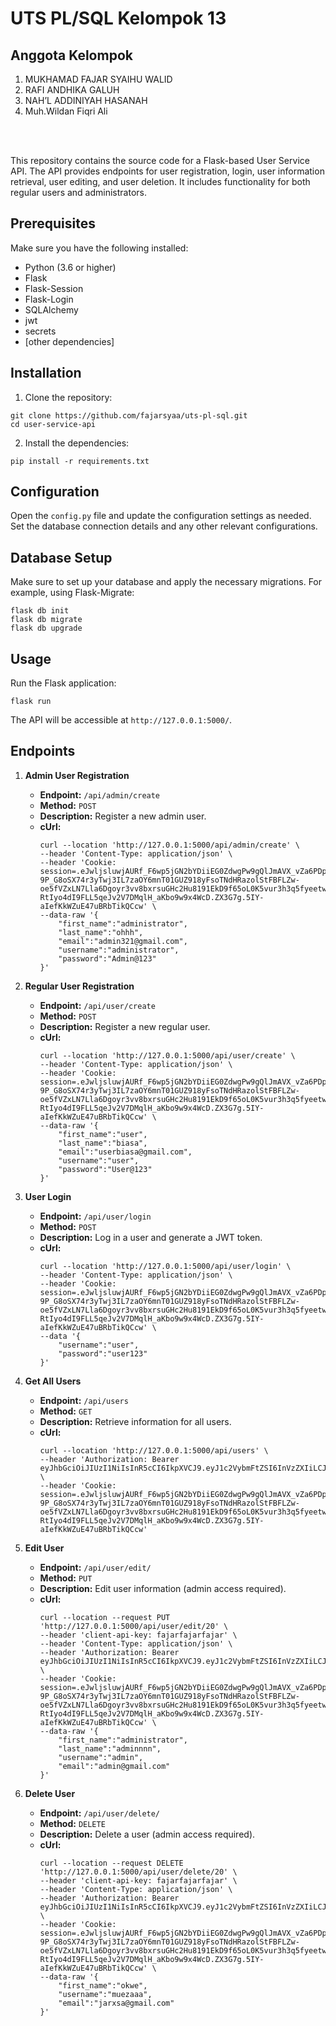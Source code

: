 <!DOCTYPE html>
<html lang="en">
<head>
    <meta charset="UTF-8">
    <meta name="viewport" content="width=device-width, initial-scale=1.0">
</head>
<body>

<h1>UTS PL/SQL Kelompok 13</h1>
<h2>Anggota Kelompok</h2>
<ol>
    <li>MUKHAMAD FAJAR SYAIHU WALID</li>
    <li>RAFI ANDHIKA GALUH</li>
    <li>NAH’L ADDINIYAH HASANAH</li>
    <li>Muh.Wildan Fiqri Ali</li>
</ol>
<br/><br/>

<p>This repository contains the source code for a Flask-based User Service API. The API provides endpoints for user registration, login, user information retrieval, user editing, and user deletion. It includes functionality for both regular users and administrators.</p>

<h2>Prerequisites</h2>

<p>Make sure you have the following installed:</p>

<ul>
    <li>Python (3.6 or higher)</li>
    <li>Flask</li>
    <li>Flask-Session</li>
    <li>Flask-Login</li>
    <li>SQLAlchemy</li>
    <li>jwt</li>
    <li>secrets</li>
    <li>[other dependencies]</li>
</ul>

<h2>Installation</h2>

<ol>
    <li>Clone the repository:</li>
</ol>

<pre><code>git clone https://github.com/fajarsyaa/uts-pl-sql.git
cd user-service-api
</code></pre>

<ol start="2">
    <li>Install the dependencies:</li>
</ol>

<pre><code>pip install -r requirements.txt
</code></pre>

<h2>Configuration</h2>

<p>Open the <code>config.py</code> file and update the configuration settings as needed. Set the database connection details and any other relevant configurations.</p>

<h2>Database Setup</h2>

<p>Make sure to set up your database and apply the necessary migrations. For example, using Flask-Migrate:</p>

<pre><code>flask db init
flask db migrate
flask db upgrade
</code></pre>

<h2>Usage</h2>

<p>Run the Flask application:</p>

<pre><code>flask run
</code></pre>

<p>The API will be accessible at <code>http://127.0.0.1:5000/</code>.</p>

<h2>Endpoints</h2>

<ol>
    <li><strong>Admin User Registration</strong></li>
    <ul>
        <li><strong>Endpoint:</strong> <code>/api/admin/create</code></li>
        <li><strong>Method:</strong> <code>POST</code></li>
        <li><strong>Description:</strong> Register a new admin user.</li>
        <li><strong>cUrl:</strong> <pre><code>curl --location 'http://127.0.0.1:5000/api/admin/create' \
--header 'Content-Type: application/json' \
--header 'Cookie: session=.eJwljsluwjAURf_F6wp5jGN2bYDiiEG0ZdwgPw9gQlJmAVX_vZa6PDpHV_cHrcPJn7eofTld_QtaR4faCJRlghKWgzegOA0yCzI3IfhgQm6ASRxIRoTLScgsAWrAAjAVOCPUeS4yr3IcPKeOSCoVS4py5QQQyq3yNMdcYoGdwZI76r1zgWGTGRcsGCJQOnI9-9P_G8oSX74r3yTwj3IL7zaOY6mnT01GUZ918yFsoTNdHRazolStFBFLZw-oe5fVZxLN7Lla6Dgoyr3vv8bxrsuGHc2Hu8191EkD9f65oL0K5vur3h3q5fyeetwalLITYSLtbUIjb-RtIyo4dI9FLL5qeJv2V7DMqlH_aKbo9w9x4WcD.ZX3G7g.5IY-aIefKkWZuE47uBRbTikQCcw' \
--data-raw '{
    "first_name":"administrator",
    "last_name":"ohhh",
    "email":"admin321@gmail.com",
    "username":"administrator",
    "password":"Admin@123"
}'</code></pre></li>
    </ul>
    <li><strong>Regular User Registration</strong></li>
    <ul>
        <li><strong>Endpoint:</strong> <code>/api/user/create</code></li>
        <li><strong>Method:</strong> <code>POST</code></li>
        <li><strong>Description:</strong> Register a new regular user.</li>
        <li><strong>cUrl:</strong> <pre><code>curl --location 'http://127.0.0.1:5000/api/user/create' \
--header 'Content-Type: application/json' \
--header 'Cookie: session=.eJwljsluwjAURf_F6wp5jGN2bYDiiEG0ZdwgPw9gQlJmAVX_vZa6PDpHV_cHrcPJn7eofTld_QtaR4faCJRlghKWgzegOA0yCzI3IfhgQm6ASRxIRoTLScgsAWrAAjAVOCPUeS4yr3IcPKeOSCoVS4py5QQQyq3yNMdcYoGdwZI76r1zgWGTGRcsGCJQOnI9-9P_G8oSX74r3yTwj3IL7zaOY6mnT01GUZ918yFsoTNdHRazolStFBFLZw-oe5fVZxLN7Lla6Dgoyr3vv8bxrsuGHc2Hu8191EkD9f65oL0K5vur3h3q5fyeetwalLITYSLtbUIjb-RtIyo4dI9FLL5qeJv2V7DMqlH_aKbo9w9x4WcD.ZX3G7g.5IY-aIefKkWZuE47uBRbTikQCcw' \
--data-raw '{
    "first_name":"user",
    "last_name":"biasa",
    "email":"userbiasa@gmail.com",
    "username":"user",
    "password":"User@123"
}'</code></pre></li>
    </ul>
    <li><strong>User Login</strong></li>
    <ul>
        <li><strong>Endpoint:</strong> <code>/api/user/login</code></li>
        <li><strong>Method:</strong> <code>POST</code></li>
        <li><strong>Description:</strong> Log in a user and generate a JWT token.</li>
        <li><strong>cUrl:</strong> <pre><code>curl --location 'http://127.0.0.1:5000/api/user/login' \
--header 'Content-Type: application/json' \
--header 'Cookie: session=.eJwljsluwjAURf_F6wp5jGN2bYDiiEG0ZdwgPw9gQlJmAVX_vZa6PDpHV_cHrcPJn7eofTld_QtaR4faCJRlghKWgzegOA0yCzI3IfhgQm6ASRxIRoTLScgsAWrAAjAVOCPUeS4yr3IcPKeOSCoVS4py5QQQyq3yNMdcYoGdwZI76r1zgWGTGRcsGCJQOnI9-9P_G8oSX74r3yTwj3IL7zaOY6mnT01GUZ918yFsoTNdHRazolStFBFLZw-oe5fVZxLN7Lla6Dgoyr3vv8bxrsuGHc2Hu8191EkD9f65oL0K5vur3h3q5fyeetwalLITYSLtbUIjb-RtIyo4dI9FLL5qeJv2V7DMqlH_aKbo9w9x4WcD.ZX3G7g.5IY-aIefKkWZuE47uBRbTikQCcw' \
--data '{
    "username":"user",
    "password":"user123"
}'</code></pre></li>
    </ul>
    <li><strong>Get All Users</strong></li>
    <ul>
        <li><strong>Endpoint:</strong> <code>/api/users</code></li>
        <li><strong>Method:</strong> <code>GET</code></li>
        <li><strong>Description:</strong> Retrieve information for all users.</li>
        <li><strong>cUrl:</strong> <pre><code>curl --location 'http://127.0.0.1:5000/api/users' \
--header 'Authorization: Bearer eyJhbGciOiJIUzI1NiIsInR5cCI6IkpXVCJ9.eyJ1c2VybmFtZSI6InVzZXIiLCJleHAiOjE3MDI4MjgxNDIsImlzX2FkbWluIjpmYWxzZX0.LJ7DibQ7cvQ2i4n7vg5kbpEqCiCTmbBUHZbY6kNHqaU' \
--header 'Cookie: session=.eJwljsluwjAURf_F6wp5jGN2bYDiiEG0ZdwgPw9gQlJmAVX_vZa6PDpHV_cHrcPJn7eofTld_QtaR4faCJRlghKWgzegOA0yCzI3IfhgQm6ASRxIRoTLScgsAWrAAjAVOCPUeS4yr3IcPKeOSCoVS4py5QQQyq3yNMdcYoGdwZI76r1zgWGTGRcsGCJQOnI9-9P_G8oSX74r3yTwj3IL7zaOY6mnT01GUZ918yFsoTNdHRazolStFBFLZw-oe5fVZxLN7Lla6Dgoyr3vv8bxrsuGHc2Hu8191EkD9f65oL0K5vur3h3q5fyeetwalLITYSLtbUIjb-RtIyo4dI9FLL5qeJv2V7DMqlH_aKbo9w9x4WcD.ZX3G7g.5IY-aIefKkWZuE47uBRbTikQCcw'</code></pre></li>
    </ul>
    <li><strong>Edit User</strong></li>
    <ul>
        <li><strong>Endpoint:</strong> <code>/api/user/edit/<int:user_id></code></li>
        <li><strong>Method:</strong> <code>PUT</code></li>
        <li><strong>Description:</strong> Edit user information (admin access required).</li>
        <li><strong>cUrl:</strong> <pre><code>curl --location --request PUT 'http://127.0.0.1:5000/api/user/edit/20' \
--header 'client-api-key: fajarfajarfajar' \
--header 'Content-Type: application/json' \
--header 'Authorization: Bearer eyJhbGciOiJIUzI1NiIsInR5cCI6IkpXVCJ9.eyJ1c2VybmFtZSI6InVzZXIiLCJleHAiOjE3MDI4MjgxNDIsImlzX2FkbWluIjpmYWxzZX0.LJ7DibQ7cvQ2i4n7vg5kbpEqCiCTmbBUHZbY6kNHqaU' \
--header 'Cookie: session=.eJwljsluwjAURf_F6wp5jGN2bYDiiEG0ZdwgPw9gQlJmAVX_vZa6PDpHV_cHrcPJn7eofTld_QtaR4faCJRlghKWgzegOA0yCzI3IfhgQm6ASRxIRoTLScgsAWrAAjAVOCPUeS4yr3IcPKeOSCoVS4py5QQQyq3yNMdcYoGdwZI76r1zgWGTGRcsGCJQOnI9-9P_G8oSX74r3yTwj3IL7zaOY6mnT01GUZ918yFsoTNdHRazolStFBFLZw-oe5fVZxLN7Lla6Dgoyr3vv8bxrsuGHc2Hu8191EkD9f65oL0K5vur3h3q5fyeetwalLITYSLtbUIjb-RtIyo4dI9FLL5qeJv2V7DMqlH_aKbo9w9x4WcD.ZX3G7g.5IY-aIefKkWZuE47uBRbTikQCcw' \
--data-raw '{
    "first_name":"administrator",
    "last_name":"adminnnn",
    "username":"admin",
    "email":"admin@gmail.com"
}'</code></pre></li>
    </ul>
    <li><strong>Delete User</strong></li>
    <ul>
        <li><strong>Endpoint:</strong> <code>/api/user/delete/<int:user_id></code></li>
        <li><strong>Method:</strong> <code>DELETE</code></li>
        <li><strong>Description:</strong> Delete a user (admin access required).</li>
        <li><strong>cUrl:</strong> <pre><code>curl --location --request DELETE 'http://127.0.0.1:5000/api/user/delete/20' \
--header 'client-api-key: fajarfajarfajar' \
--header 'Content-Type: application/json' \
--header 'Authorization: Bearer eyJhbGciOiJIUzI1NiIsInR5cCI6IkpXVCJ9.eyJ1c2VybmFtZSI6InVzZXIiLCJleHAiOjE3MDI4MjgxNDIsImlzX2FkbWluIjpmYWxzZX0.LJ7DibQ7cvQ2i4n7vg5kbpEqCiCTmbBUHZbY6kNHqaU' \
--header 'Cookie: session=.eJwljsluwjAURf_F6wp5jGN2bYDiiEG0ZdwgPw9gQlJmAVX_vZa6PDpHV_cHrcPJn7eofTld_QtaR4faCJRlghKWgzegOA0yCzI3IfhgQm6ASRxIRoTLScgsAWrAAjAVOCPUeS4yr3IcPKeOSCoVS4py5QQQyq3yNMdcYoGdwZI76r1zgWGTGRcsGCJQOnI9-9P_G8oSX74r3yTwj3IL7zaOY6mnT01GUZ918yFsoTNdHRazolStFBFLZw-oe5fVZxLN7Lla6Dgoyr3vv8bxrsuGHc2Hu8191EkD9f65oL0K5vur3h3q5fyeetwalLITYSLtbUIjb-RtIyo4dI9FLL5qeJv2V7DMqlH_aKbo9w9x4WcD.ZX3G7g.5IY-aIefKkWZuE47uBRbTikQCcw' \
--data-raw '{
    "first_name":"okwe",
    "username":"muezaaa",
    "email":"jarxsa@gmail.com"
}'</code></pre></li>
    </ul>
    
</ol>

</body>
</html>

